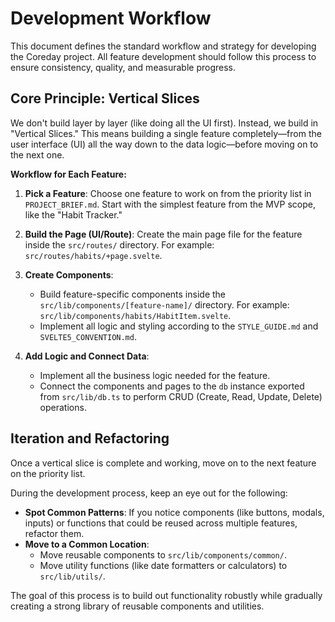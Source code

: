 # Development Workflow

This document defines the standard workflow and strategy for developing the Coreday project. All feature development should follow this process to ensure consistency, quality, and measurable progress.

## Core Principle: Vertical Slices

We don't build layer by layer (like doing all the UI first). Instead, we build in "Vertical Slices." This means building a single feature completely—from the user interface (UI) all the way down to the data logic—before moving on to the next one.

**Workflow for Each Feature:**

1.  **Pick a Feature**: Choose one feature to work on from the priority list in `PROJECT_BRIEF.md`. Start with the simplest feature from the MVP scope, like the "Habit Tracker."

2.  **Build the Page (UI/Route)**: Create the main page file for the feature inside the `src/routes/` directory. For example: `src/routes/habits/+page.svelte`.

3.  **Create Components**:
    *   Build feature-specific components inside the `src/lib/components/[feature-name]/` directory. For example: `src/lib/components/habits/HabitItem.svelte`.
    *   Implement all logic and styling according to the `STYLE_GUIDE.md` and `SVELTE5_CONVENTION.md`.

4.  **Add Logic and Connect Data**:
    *   Implement all the business logic needed for the feature.
    *   Connect the components and pages to the `db` instance exported from `src/lib/db.ts` to perform CRUD (Create, Read, Update, Delete) operations.

## Iteration and Refactoring

Once a vertical slice is complete and working, move on to the next feature on the priority list.

During the development process, keep an eye out for the following:

-   **Spot Common Patterns**: If you notice components (like buttons, modals, inputs) or functions that could be reused across multiple features, refactor them.
-   **Move to a Common Location**:
    -   Move reusable components to `src/lib/components/common/`.
    -   Move utility functions (like date formatters or calculators) to `src/lib/utils/`.

The goal of this process is to build out functionality robustly while gradually creating a strong library of reusable components and utilities.